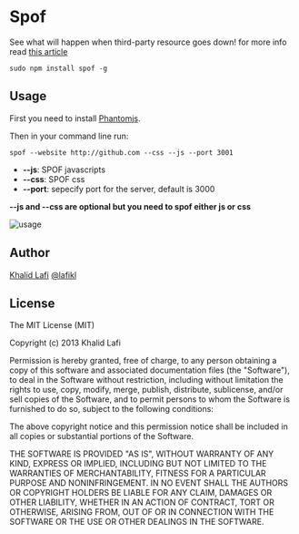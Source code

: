 Spof
====

See what will happen when third-party resource goes down!
for more info read [this article](www.stevesouders.com/blog/2010/06/01/frontend-spof/)


    sudo npm install spof -g


Usage
----------
First you need to install [Phantomjs](http://phantomjs.org). 

Then in your command line run: 

    spof --website http://github.com --css --js --port 3001

- **--js**: SPOF javascripts
- **--css**: SPOF css
- **--port**: sepecify port for the server, default is 3000

**--js and --css are optional but you need to spof either js or css**

![usage](http://f.cl.ly/items/2R332X2a2l46030m3b0o/spof.mov.gif)


Author
--------
[Khalid Lafi](http://github.com/lafikl)
[@lafikl](http://twitter.com/lafikl)


License
---------
The MIT License (MIT)

Copyright (c) 2013 Khalid Lafi

Permission is hereby granted, free of charge, to any person obtaining a copy of
this software and associated documentation files (the "Software"), to deal in
the Software without restriction, including without limitation the rights to
use, copy, modify, merge, publish, distribute, sublicense, and/or sell copies of
the Software, and to permit persons to whom the Software is furnished to do so,
subject to the following conditions:

The above copyright notice and this permission notice shall be included in all
copies or substantial portions of the Software.

THE SOFTWARE IS PROVIDED "AS IS", WITHOUT WARRANTY OF ANY KIND, EXPRESS OR
IMPLIED, INCLUDING BUT NOT LIMITED TO THE WARRANTIES OF MERCHANTABILITY, FITNESS
FOR A PARTICULAR PURPOSE AND NONINFRINGEMENT. IN NO EVENT SHALL THE AUTHORS OR
COPYRIGHT HOLDERS BE LIABLE FOR ANY CLAIM, DAMAGES OR OTHER LIABILITY, WHETHER
IN AN ACTION OF CONTRACT, TORT OR OTHERWISE, ARISING FROM, OUT OF OR IN
CONNECTION WITH THE SOFTWARE OR THE USE OR OTHER DEALINGS IN THE SOFTWARE.